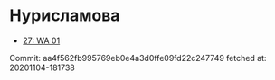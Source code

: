 # Нурисламова
- [27: WA 01](27.md)

Commit: aa4f562fb995769eb0e4a3d0ffe09fd22c247749
 fetched at: 20201104-181738
